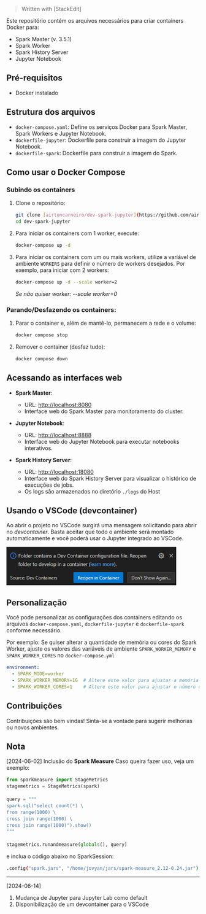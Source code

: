 > Written with [StackEdit]

Este repositório contém os arquivos necessários para criar containers Docker para:

 - Spark Master (v. 3.5.1)
 - Spark Worker
 - Spark History Server
 - Jupyter Notebook

## Pré-requisitos

- Docker instalado

## Estrutura dos arquivos

- `docker-compose.yaml`: Define os serviços Docker para Spark Master, Spark Workers e Jupyter Notebook.
- `dockerfile-jupyter`: Dockerfile para construir a imagem do Jupyter Notebook.
- `dockerfile-spark`: Dockerfile para construir a imagem do Spark.

## Como usar o Docker Compose

### Subindo os containers

1. Clone o repositório:
    ```bash
    git clone [airtoncarneiro/dev-spark-jupyter](https://github.com/airtoncarneiro/dev-spark-jupyter)
    cd dev-spark-jupyter
    ```

2. Para iniciar os containers com 1 worker, execute:
    ```bash
    docker-compose up -d
    ```

3. Para iniciar os containers com um ou mais workers, utilize a variável de ambiente `WORKERS` para definir o número de workers desejados. Por exemplo, para iniciar com 2 workers:
    ```bash
    docker-compose up -d --scale worker=2
    ```
    *Se não quiser worker: --scale worker=0*


### Parando/Desfazendo os containers:

1. Parar o container e, além de mantê-lo, permanecem a rede e o volume:
    ```bash
    docker compose stop
    ```
2. Remover o container (desfaz tudo):
    ```bash
    docker compose down
    ```

## Acessando as interfaces web

- **Spark Master**:
    - URL: [http://localhost:8080](http://localhost:8080)
    - Interface web do Spark Master para monitoramento do cluster.

- **Jupyter Notebook**:
    - URL: [http://localhost:8888](http://localhost:8888)
    - Interface web do Jupyter Notebook para executar notebooks interativos.

- **Spark History Server**:
    - URL: [http://localhost:18080](http://localhost:18080)
    - Interface web do Spark History Server para visualizar o histórico de execuções de jobs.
    - Os logs são armazenados no diretório `./logs` do Host

## Usando o VSCode (devcontainer)

Ao abrir o projeto no VSCode surgirá uma mensagem solicitando para abrir no _devcontainer_. Basta aceitar que todo o ambiente será montado automaticamente e você poderá usar o Jupyter integrado ao VSCode.

![vscode devcontainer popup image](./img/devcontainer.png)


## Personalização

Você pode personalizar as configurações dos containers editando os arquivos `docker-compose.yaml`, `dockerfile-jupyter` e `dockerfile-spark` conforme necessário.

Por exemplo: Se quiser alterar a quantidade de memória ou cores do Spark Worker, ajuste os valores das variáveis de ambiente `SPARK_WORKER_MEMORY` e `SPARK_WORKER_CORES` no `docker-compose.yml`

```yaml
environment:
  - SPARK_MODE=worker
  - SPARK_WORKER_MEMORY=1G  # Altere este valor para ajustar a memória (ex: 2G)
  - SPARK_WORKER_CORES=1    # Altere este valor para ajustar o número de núcleos (ex: 2)
```

## Contribuições

Contribuições são bem vindas! Sinta-se à vontade para sugerir melhorias ou novos ambientes.

## Nota

[2024-06-02] Inclusão do **Spark Measure**
Caso queira fazer uso, veja um exemplo:
    
```python
from sparkmeasure import StageMetrics
stagemetrics = StageMetrics(spark)

query = """
spark.sql("select count(*) \
from range(1000) \
cross join range(1000) \
cross join range(1000)").show()
"""

stagemetrics.runandmeasure(globals(), query)
```
e inclua o código abaixo no SparkSession:
```bash
.config("spark.jars", "/home/jovyan/jars/spark-measure_2.12-0.24.jar")
```
---
[2024-06-14]
1. Mudança de Jupyter para Jupyter Lab como default
2. Disponibilização de um devcontainer para o VSCode